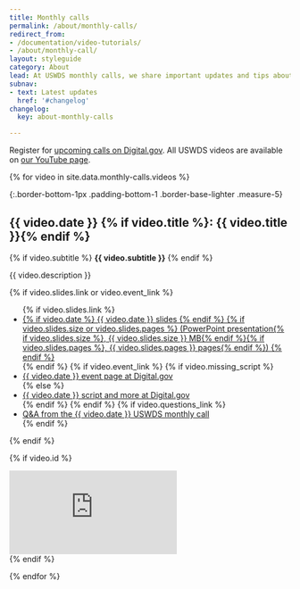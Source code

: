 ```yaml
---
title: Monthly calls
permalink: /about/monthly-calls/
redirect_from:
- /documentation/video-tutorials/
- /about/monthly-call/
layout: styleguide
category: About
lead: At USWDS monthly calls, we share important updates and tips about how to use the design system.
subnav:
- text: Latest updates
  href: '#changelog'
changelog:
  key: about-monthly-calls

---
```


Register for [upcoming calls on Digital.gov](https://digital.gov/events/). All USWDS videos are available on [our YouTube page](https://www.youtube.com/playlist?list=PLd9b-GuOJ3nGqDYCNsCMHCQ9MdD5jfB01).

{% for video in site.data.monthly-calls.videos %}

{:.border-bottom-1px .padding-bottom-1 .border-base-lighter .measure-5}
## {{ video.date }} {% if video.title %}: {{ video.title }}{% endif %}

{% if video.subtitle %}
**{{ video.subtitle }}**
{% endif %}

{{ video.description }}

{% if video.slides.link or video.event_link %}
<ul class="usa-list">
  {% if video.slides.link %}
    <li>
      <a href="{{ video.slides.link}}">
      {% if video.date %}
        {{ video.date }} slides
      {% endif %}
      {% if video.slides.size or video.slides.pages %}
        (PowerPoint presentation{% if video.slides.size %}, {{ video.slides.size }} MB{% endif %}{% if video.slides.pages %}, {{ video.slides.pages }} pages{% endif %})
      {% endif %}
      </a>
    </li>
  {% endif %}
  {% if video.event_link %}
    {% if video.missing_script %}
      <li><a href="{{ video.event_link }}">{{ video.date }} event page at Digital.gov</a></li>
    {% else %}
      <li><a href="{{ video.event_link }}">{{ video.date }} script and more at Digital.gov</a></li>
    {% endif %}
  {% endif %}
  {% if video.questions_link %}
    <li><a href="{{ video.questions_link }}"> Q&A from the {{ video.date }} USWDS monthly call</a></li>
  {% endif %}
</ul>
{% endif %}

{% if video.id %}
  <div class="usa-embed-container margin-top-4">
    <iframe src="https://www.youtube.com/embed/{{ video.id }}" title="{{ video.title }}" frameborder="0" allowfullscreen></iframe>
  </div>
{% endif %}

{% endfor %}
